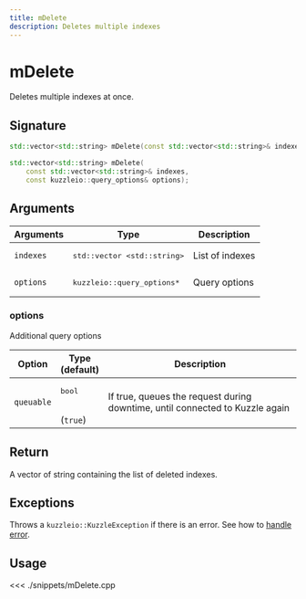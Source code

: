 ```yaml
---
title: mDelete
description: Deletes multiple indexes
---
```


# mDelete

Deletes multiple indexes at once.

## Signature

```cpp
std::vector<std::string> mDelete(const std::vector<std::string>& indexes);

std::vector<std::string> mDelete(
    const std::vector<std::string>& indexes,
    const kuzzleio::query_options& options);
```

## Arguments

| Arguments | Type                                       | Description     |
| --------- | ------------------------------------------ | --------------- |
| `indexes` | <pre>std::vector &lt;std::string&gt;</pre> | List of indexes |
| `options` | <pre>kuzzleio::query_options\*</pre>       | Query options   |

### options

Additional query options

| Option     | Type<br/>(default)           | Description                                                                  |
| ---------- | ---------------------------- | ---------------------------------------------------------------------------- |
| `queuable` | <pre>bool</pre><br/>(`true`) | If true, queues the request during downtime, until connected to Kuzzle again |

## Return

A vector of string containing the list of deleted indexes.

## Exceptions

Throws a `kuzzleio::KuzzleException` if there is an error. See how to [handle error](/sdk/cpp/1/error-handling).

## Usage

<<< ./snippets/mDelete.cpp
